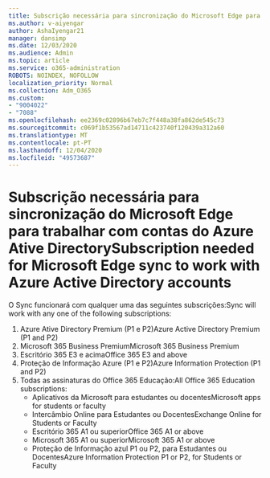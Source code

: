 ```yaml
---
title: Subscrição necessária para sincronização do Microsoft Edge para trabalhar com contas do Azure Ative Directory
ms.author: v-aiyengar
author: AshaIyengar21
manager: dansimp
ms.date: 12/03/2020
ms.audience: Admin
ms.topic: article
ms.service: o365-administration
ROBOTS: NOINDEX, NOFOLLOW
localization_priority: Normal
ms.collection: Adm_O365
ms.custom:
- "9004022"
- "7088"
ms.openlocfilehash: ee2369c02896b67eb7c7f448a38fa862de545c73
ms.sourcegitcommit: c069f1b53567ad14711c423740f120439a312a60
ms.translationtype: MT
ms.contentlocale: pt-PT
ms.lasthandoff: 12/04/2020
ms.locfileid: "49573687"
---
```

# <a name="subscription-needed-for-microsoft-edge-sync-to-work-with-azure-active-directory-accounts"></a><span data-ttu-id="b6768-102">Subscrição necessária para sincronização do Microsoft Edge para trabalhar com contas do Azure Ative Directory</span><span class="sxs-lookup"><span data-stu-id="b6768-102">Subscription needed for Microsoft Edge sync to work with Azure Active Directory accounts</span></span>

<span data-ttu-id="b6768-103">O Sync funcionará com qualquer uma das seguintes subscrições:</span><span class="sxs-lookup"><span data-stu-id="b6768-103">Sync will work with any one of the following subscriptions:</span></span>

1. <span data-ttu-id="b6768-104">Azure Ative Directory Premium (P1 e P2)</span><span class="sxs-lookup"><span data-stu-id="b6768-104">Azure Active Directory Premium (P1 and P2)</span></span>
1. <span data-ttu-id="b6768-105">Microsoft 365 Business Premium</span><span class="sxs-lookup"><span data-stu-id="b6768-105">Microsoft 365 Business Premium</span></span>
1. <span data-ttu-id="b6768-106">Escritório 365 E3 e acima</span><span class="sxs-lookup"><span data-stu-id="b6768-106">Office 365 E3 and above</span></span>
1. <span data-ttu-id="b6768-107">Proteção de Informação Azure (P1 e P2)</span><span class="sxs-lookup"><span data-stu-id="b6768-107">Azure Information Protection (P1 and P2)</span></span>
1. <span data-ttu-id="b6768-108">Todas as assinaturas do Office 365 Educação:</span><span class="sxs-lookup"><span data-stu-id="b6768-108">All Office 365 Education subscriptions:</span></span>
    - <span data-ttu-id="b6768-109">Aplicativos da Microsoft para estudantes ou docentes</span><span class="sxs-lookup"><span data-stu-id="b6768-109">Microsoft apps for students or faculty</span></span>
    - <span data-ttu-id="b6768-110">Intercâmbio Online para Estudantes ou Docentes</span><span class="sxs-lookup"><span data-stu-id="b6768-110">Exchange Online for Students or Faculty</span></span>
    - <span data-ttu-id="b6768-111">Escritório 365 A1 ou superior</span><span class="sxs-lookup"><span data-stu-id="b6768-111">Office 365 A1 or above</span></span>
    - <span data-ttu-id="b6768-112">Microsoft 365 A1 ou superior</span><span class="sxs-lookup"><span data-stu-id="b6768-112">Microsoft 365 A1 or above</span></span>
    - <span data-ttu-id="b6768-113">Proteção de Informação azul P1 ou P2, para Estudantes ou Docentes</span><span class="sxs-lookup"><span data-stu-id="b6768-113">Azure Information Protection P1 or P2, for Students or Faculty</span></span>
